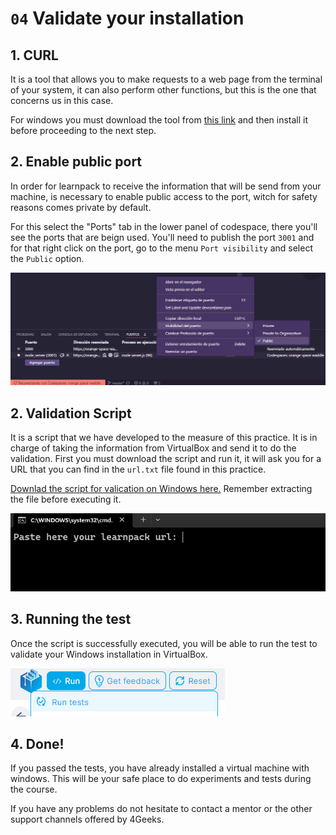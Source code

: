 # `04` Validate your installation

## 1. CURL

It is a tool that allows you to make requests to a web page from the terminal of your system, it can also perform other functions, but this is the one that concerns us in this case.

For windows you must download the tool from [this link]((https://curl.se/windows/)) and then install it before proceeding to the next step.

## 2. Enable public port

In order for learnpack to receive the information that will be send from your machine, is necessary to enable public access to the port, witch for safety reasons comes private by default.

For this select the "Ports" tab in the lower panel of codespace, there you'll see the ports that are beign used. You'll need to publish the port `3001` and for that right click on the port, go to the menu `Port visibility` and select the `Public` option.

![Public port](../../.learn/assets/public-ports.png)

## 2. Validation Script

It is a script that we have developed to the measure of this practice. It is in charge of taking the information from VirtualBox and send it to do the validation. First you must download the script and run it, it will ask you for a URL that you can find in the `url.txt` file found in this practice.

[Downlad the script for valication on Windows here.](https://github.com/4GeeksAcademy/installing-windows-on-virtual-machine/blob/master/.learn/assets/sendData.zip)
Remember extracting the file before executing it.

![Script Windows](../../.learn/assets/script-win.png)

## 3. Running the test

Once the script is successfully executed, you will be able to run the test to validate your Windows installation in VirtualBox.

![Script Windows](../../.learn/assets/script-test.png)

## 4. Done!

If you passed the tests, you have already installed a virtual machine with windows. This will be your safe place to do experiments and tests during the course.

If you have any problems do not hesitate to contact a mentor or the other support channels offered by 4Geeks.
